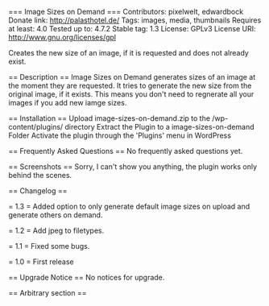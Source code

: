 === Image Sizes on Demand === 
Contributors: pixelwelt, edwardbock 
Donate link: http://palasthotel.de/ 
Tags: images, media, thumbnails
Requires at least: 4.0 
Tested up to: 4.7.2 
Stable tag: 1.3
License: GPLv3 License URI: http://www.gnu.org/licenses/gpl

Creates the new size of an image, if it is requested and does not already exist.

== Description ==
Image Sizes on Demand generates sizes of an image at the moment they are requested. It tries to generate the new size
from the original image, if it exists. This means you don't need to regnerate all your images if you add new iamge
sizes.

== Installation ==
Upload image-sizes-on-demand.zip to the /wp-content/plugins/ directory
Extract the Plugin to a image-sizes-on-demand Folder
Activate the plugin through the 'Plugins' menu in WordPress

== Frequently Asked Questions ==
No frequently asked questions yet.

== Screenshots ==
Sorry, I can't show you anything, the plugin works only behind the scenes.

== Changelog ==

= 1.3 =
Added option to only generate default image sizes on upload and generate others on demand.

= 1.2 =
Add jpeg to filetypes.

= 1.1 =
Fixed some bugs.

= 1.0 =
First release

== Upgrade Notice ==
No notices for upgrade.

== Arbitrary section ==

